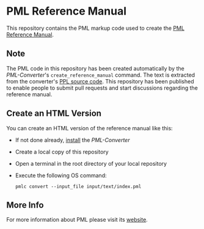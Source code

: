 # PML Reference Manual

This repository contains the PML markup code used to create the [PML Reference Manual](https://www.pml-lang.dev/docs/reference_manual/index.html).

## Note

The PML code in this repository has been created automatically by the _PML-Converter_'s `create_reference_manual` command. The text is extracted from the converter's [PPL source code](https://github.com/pml-lang/converter). This repository has been published to enable people to submit pull requests and start discussions regarding the reference manual.

## Create an HTML Version

You can create an HTML version of the reference manual like this:
- If not done already, [install](https://www.pml-lang.dev/downloads/install.html) the _PML-Converter_
- Create a local copy of this repository
- Open a terminal in the root directory of your local repository
- Execute the following OS command:
  
  `pmlc convert --input_file input/text/index.pml`

## More Info

For more information about PML please visit its [website](https://www.pml-lang.dev).